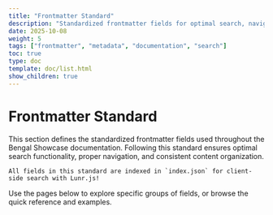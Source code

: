 ```yaml
---
title: "Frontmatter Standard"
description: "Standardized frontmatter fields for optimal search, navigation, and content organization"
date: 2025-10-08
weight: 5
tags: ["frontmatter", "metadata", "documentation", "search"]
toc: true
type: doc
template: doc/list.html
show_children: true
---
```


# Frontmatter Standard

This section defines the standardized frontmatter fields used throughout the Bengal Showcase documentation. Following this standard ensures optimal search functionality, proper navigation, and consistent content organization.

```{success} Search-Optimized
All fields in this standard are indexed in `index.json` for client-side search with Lunr.js!
```

Use the pages below to explore specific groups of fields, or browse the quick reference and examples.
